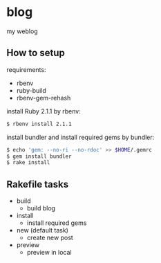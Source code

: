 # blog

my weblog

## How to setup

requirements:

- rbenv
- ruby-build
- rbenv-gem-rehash

install Ruby 2.1.1 by rbenv:

```sh
$ rbenv install 2.1.1
```

install bundler and install required gems by bundler:

```sh
$ echo 'gem: --no-ri --no-rdoc' >> $HOME/.gemrc
$ gem install bundler
$ rake install
```

## Rakefile tasks

- build
  - build blog
- install
  - install required gems
- new (default task)
  - create new post
- preview
  - preview in local
